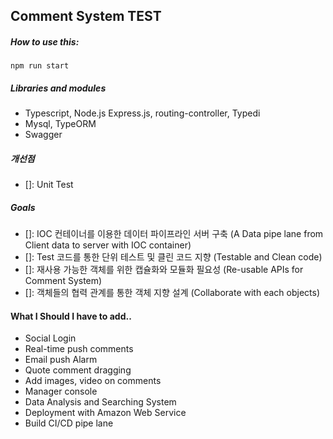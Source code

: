 ## Comment System TEST

##### How to use this:
`npm run start`

##### Libraries and modules
- Typescript, Node.js Express.js, routing-controller, Typedi
- Mysql, TypeORM
- Swagger


##### 개선점
- []: Unit Test

##### Goals
- []: IOC 컨테이너를 이용한 데이터 파이프라인 서버 구축 (A Data pipe lane from Client data to server with IOC container)
- []: Test 코드를 통한 단위 테스트 및 클린 코드 지향 (Testable and Clean code) 
- []: 재사용 가능한 객체를 위한 캡슐화와 모듈화 필요성 (Re-usable APIs for Comment System) 
- []: 객체들의 협력 관계를 통한 객체 지향 설계 (Collaborate with each objects) 

#### What I Should I have to add..
- Social Login
- Real-time push comments
- Email push Alarm
- Quote comment dragging
- Add images, video on comments
- Manager console
- Data Analysis and Searching System
- Deployment with Amazon Web Service
- Build CI/CD pipe lane 